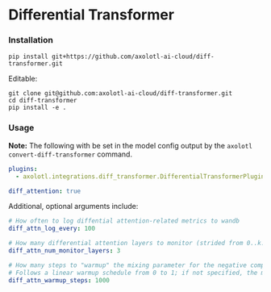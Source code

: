 # Differential Transformer

### Installation

```shell
pip install git+https://github.com/axolotl-ai-cloud/diff-transformer.git
```

Editable:

```shell
git clone git@github.com:axolotl-ai-cloud/diff-transformer.git
cd diff-transformer
pip install -e .
```

### Usage

**Note:** The following with be set in the model config output by the `axolotl convert-diff-transformer` command.

```yaml
plugins:
  - axolotl.integrations.diff_transformer.DifferentialTransformerPlugin

diff_attention: true
```

Additional, optional arguments include:

```yaml
# How often to log diffential attention-related metrics to wandb
diff_attn_log_every: 100

# How many differential attention layers to monitor (strided from 0..k..num_layers)
diff_attn_num_monitor_layers: 3

# How many steps to "warmup" the mixing parameter for the negative component of differential attention
# Follows a linear warmup schedule from 0 to 1; if not specified, the mixing component is set to 1
diff_attn_warmup_steps: 1000
```
